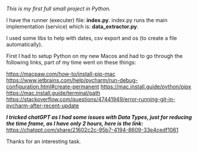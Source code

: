 *This is my first full small project in Python.*

I have the runner (executer) file: **index.py**.
index.py runs the main implementation (service) which is: **data_extractor.py**.

I used some libs to help with dates, csv export and os (to create a file automatically).


First I had to setup Python on my new Macos and had to go through the following links, part of my time went on these things:

https://macpaw.com/how-to/install-pip-mac
https://www.jetbrains.com/help/pycharm/run-debug-configuration.html#create-permanent
https://mac.install.guide/python/pipx
https://mac.install.guide/terminal/path
https://stackoverflow.com/questions/47441949/error-running-git-in-pycharm-after-recent-update


***I tricked chatGPT as I had some issues with Data Types, just for reducing the time frame, as I have only 2 hours, here is the link:***
https://chatgpt.com/share/21602c2c-95b7-4194-8609-33e4cedf1061

Thanks for an interesting task.

